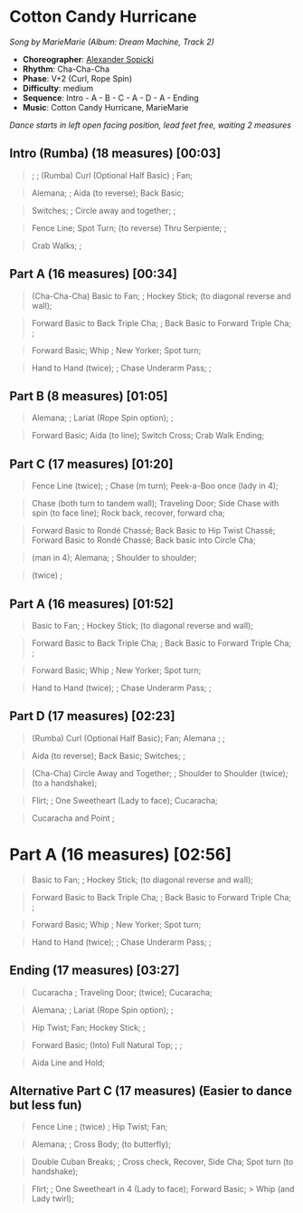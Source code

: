 # Cotton Candy Hurricane
*Song by MarieMarie (Album: Dream Machine, Track 2)*

* **Choreographer**: [Alexander Sopicki](mailto:cuesheets@gmx.net "cuesheets@gmx.net")
* **Rhythm**: Cha-Cha-Cha
* **Phase**: V+2 (Curl, Rope Spin)
* **Difficulty**: medium
* **Sequence**: Intro - A - B - C - A - D - A - Ending
* **Music**: Cotton Candy Hurricane, MarieMarie

*Dance starts in left open facing position, lead feet free, waiting 2 measures*


## Intro (Rumba) (18 measures) [00:03]


> ; ; (Rumba) Curl (Optional Half Basic) ; Fan;

> Alemana; ; Aida (to reverse); Back Basic;

> Switches; ; Circle away and together; ;

> Fence Line; Spot Turn; (to reverse) Thru Serpiente; ;

> Crab Walks; ;

## Part A (16 measures) [00:34]

 > (Cha-Cha-Cha) Basic to Fan; ; Hockey Stick; (to diagonal reverse and wall);

 > Forward Basic to Back Triple Cha; ; Back Basic to Forward Triple Cha; ;

 > Forward Basic; Whip ; New Yorker; Spot turn;

 > Hand to Hand (twice); ; Chase Underarm Pass; ;

## Part B (8 measures) [01:05]

> Alemana; ; Lariat (Rope Spin option); ;

> Forward Basic; Aida (to line); Switch Cross; Crab Walk Ending;

## Part C (17 measures) [01:20]

> Fence Line (twice); ; Chase (m turn); Peek-a-Boo once (lady in 4);

> Chase (both turn to tandem wall); Traveling Door; Side Chase with spin (to face line); Rock back, recover, forward cha;

> Forward Basic to Rondé Chassé; Back Basic to Hip Twist Chassé; Forward Basic to Rondé Chassé; Back basic into Circle Cha;

> (man in 4); Alemana; ; Shoulder to shoulder;

> (twice) ;

## Part A (16 measures) [01:52]

> Basic to Fan; ; Hockey Stick; (to diagonal reverse and wall);

> Forward Basic to Back Triple Cha; ; Back Basic to Forward Triple Cha; ;

> Forward Basic; Whip ; New Yorker; Spot turn;

> Hand to Hand (twice); ; Chase Underarm Pass; ;


## Part D (17 measures) [02:23]

> (Rumba) Curl (Optional Half Basic); Fan; Alemana ; ;

> Aida (to reverse); Back Basic; Switches; ;

> (Cha-Cha) Circle Away and Together; ; Shoulder to Shoulder (twice); (to a handshake);

> Flirt; ; One Sweetheart (Lady to face); Cucaracha;

> Cucaracha and Point ;


# Part A (16 measures) [02:56]

> Basic to Fan; ; Hockey Stick; (to diagonal reverse and wall);

> Forward Basic to Back Triple Cha; ; Back Basic to Forward Triple Cha; ;

> Forward Basic; Whip ; New Yorker; Spot turn;

> Hand to Hand (twice); ; Chase Underarm Pass; ;

## Ending (17 measures) [03:27]

> Cucaracha ; Traveling Door; (twice); Cucaracha;

> Alemana; ; Lariat (Rope Spin option); ;

> Hip Twist; Fan; Hockey Stick; ;

> Forward Basic; (Into) Full Natural Top; ; ;

> Aida Line and Hold;




## Alternative Part C (17 measures) (Easier to dance but less fun)

> Fence Line ; (twice) ; Hip Twist; Fan;

> Alemana; ; Cross Body; (to butterfly);

> Double Cuban Breaks; ;  Cross check, Recover, Side Cha; Spot turn (to handshake);

> Flirt; ; One Sweetheart in 4  (Lady to face); Forward Basic; > Whip (and Lady twirl);
